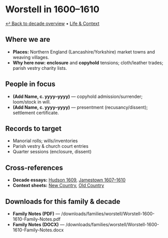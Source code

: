# Worstell in 1600–1610

[↩ Back to decade overview](../../decades/1600-1610/1600-1610.md) • [Life \& Context](../../decades/1600-1610/1600-1610-life.md)

## Where we are

* **Places:** Northern England (Lancashire/Yorkshire) market towns and weaving villages.
* **Why here now:** **enclosure** and **copyhold** tensions; cloth/leather trades; parish vestry charity lists.

## People in focus

* **(Add Name, c. yyyy–yyyy)** — copyhold admission/surrender; loom/stock in will.
* **(Add Name, c. yyyy–yyyy)** — presentment (recusancy/dissent); settlement certificate.

## Records to target

* Manorial rolls; wills/inventories
* Parish vestry \& church court entries
* Quarter sessions (enclosure, dissent)

## Cross-references

* **Decade essays:** [Hudson 1609](../../decades/1600-1610/1609-Hudson.md), [Jamestown 1607–1610](../../decades/1600-1610/1607-1610-Jamestown.md)
* **Context sheets:** [New Country](../../decades/1600-1610/1600-1610-NewCountry.md), [Old Country](../../decades/1600-1610/1600-1610-OldCountry.md)

## Downloads for this family \& decade

* **Family Notes (PDF)** — /downloads/families/worstell/Worstell-1600-1610-Family-Notes.pdf
* **Family Notes (DOCX)** — /downloads/families/worstell/Worstell-1600-1610-Family-Notes.docx

